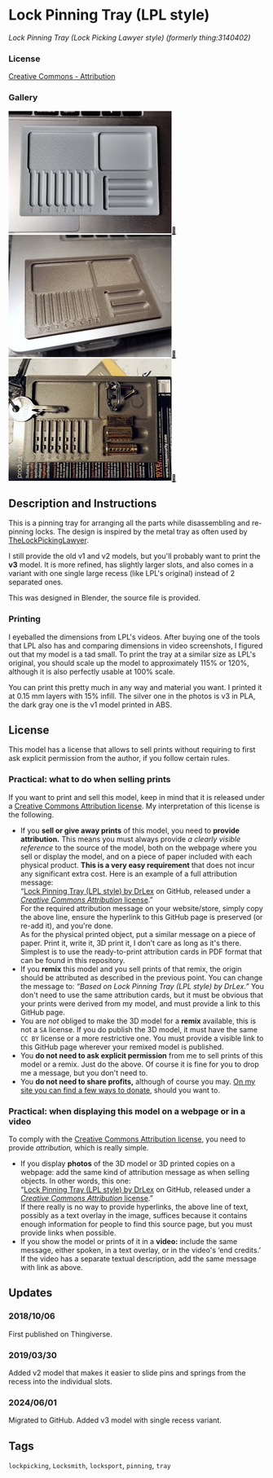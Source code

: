 # Lock Pinning Tray (LPL style)
*Lock Pinning Tray (Lock Picking Lawyer style) (formerly thing:3140402)*

### License
[Creative Commons - Attribution](https://creativecommons.org/licenses/by/4.0/)

### Gallery

![Photo 1 (v1)](thumbs/pintray1.jpg)[🔎](images/pintray1.jpg) ![Photo 2 (v1)](thumbs/pintray2.jpg)[🔎](images/pintray2.jpg) ![Photo 3 (v3)](thumbs/pintray3.jpg)[🔎](images/pintray3.jpg)


## Description and Instructions

This is a pinning tray for arranging all the parts while disassembling and re-pinning locks. The design is inspired by the metal tray as often used by [TheLockPickingLawyer](https://www.youtube.com/channel/UCm9K6rby98W8JigLoZOh6FQ).

I still provide the old v1 and v2 models, but you'll probably want to print the **v3** model. It is more refined, has slightly larger slots, and also comes in a variant with one single large recess (like LPL's original) instead of 2 separated ones.

This was designed in Blender, the source file is provided.

### Printing

I eyeballed the dimensions from LPL's videos. After buying one of the tools that LPL also has and comparing dimensions in video screenshots, I figured out that my model is a tad small. To print the tray at a similar size as LPL's original, you should scale up the model to approximately 115% or 120%, although it is also perfectly usable at 100% scale.

You can print this pretty much in any way and material you want. I printed it at 0.15 mm layers with 15% infill. The silver one in the photos is v3 in PLA, the dark gray one is the v1 model printed in ABS.


## License

This model has a license that allows to sell prints without requiring to first ask explicit permission from the author, if you follow certain rules.

### Practical: what to do when selling prints

If you want to print and sell this model, keep in mind that it is released under a [Creative Commons Attribution license](https://creativecommons.org/licenses/by/4.0/). My interpretation of this license is the following.

* If you **sell or give away prints** of this model, you need to **provide attribution.** This means you must always provide *a clearly visible reference* to the source of the model, both on the webpage where you sell or display the model, and on a piece of paper included with each physical product. **This is a very easy requirement** that does not incur any significant extra cost. Here is an example of a full attribution message:\
  “[Lock Pinning Tray (LPL style) by DrLex](https://github.com/DrLex0/print3d-lockpinningtray-lpl-style) on GitHub, released under a [*Creative Commons Attribution* license](https://creativecommons.org/licenses/by/4.0/).”\
  For the required attribution message on your website/store, simply copy the above line, ensure the hyperlink to this GitHub page is preserved (or re-add it), and you're done.\
  As for the physical printed object, put a similar message on a piece of paper. Print it, write it, 3D print it, I don't care as long as it's there. Simplest is to use the ready-to-print attribution cards in PDF format that can be found in this repository.
* If you **remix** this model and you sell prints of that remix, the origin should be attributed as described in the previous point. You can change the message to: *“Based on Lock Pinning Tray (LPL style) by DrLex.”* You don't need to use the same attribution cards, but it must be obvious that your prints were derived from my model, and must provide a link to this GitHub page.
* You are *not* obliged to make the 3D model for a **remix** available, this is not a `SA` license. If you do publish the 3D model, it must have the same `CC BY` license or a more restrictive one. You must provide a visible link to this GitHub page wherever your remixed model is published.
* You **do not need to ask explicit permission** from me to sell prints of this model or a remix. Just do the above. Of course it is fine for you to drop me a message, but you don't need to.
* You **do not need to share profits,** although of course you may. [On my site you can find a few ways to donate](https://www.dr-lex.be/about/#contact), should you want to.

### Practical: when displaying this model on a webpage or in a video

To comply with the [Creative Commons Attribution license](https://creativecommons.org/licenses/by/4.0/), you need to provide *attribution,* which is really simple.

* If you display **photos** of the 3D model or 3D printed copies on a webpage: add the same kind of attribution message as when selling objects. In other words, this one:\
  “[Lock Pinning Tray (LPL style) by DrLex](https://github.com/DrLex0/print3d-lockpinningtray-lpl-style) on GitHub, released under a [*Creative Commons Attribution* license](https://creativecommons.org/licenses/by/4.0/).”\
  If there really is no way to provide hyperlinks, the above line of text, possibly as a text overlay in the image, suffices because it contains enough information for people to find this source page, but you must provide links when possible.
* If you show the model or prints of it in a **video:** include the same message, either spoken, in a text overlay, or in the video's ‘end credits.’ If the video has a separate textual description, add the same message with link as above.


## Updates

### 2018/10/06
First published on Thingiverse.

### 2019/03/30
Added v2 model that makes it easier to slide pins and springs from the recess into the individual slots.

### 2024/06/01
Migrated to GitHub. Added v3 model with single recess variant.


## Tags
`lockpicking`, `Locksmith`, `locksport`, `pinning`, `tray`
